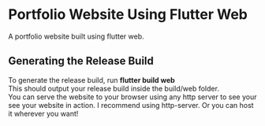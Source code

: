 
# Portfolio Website Using Flutter Web
A portfolio website built using flutter web.

## Generating the Release Build
To generate the release build, run <b>flutter build web</b><br>
This should output your release build inside the build/web folder.<br>
You can serve the website to your browser using any http server to see your see your website in action. I recommend using http-server. Or you can host it wherever you want!


